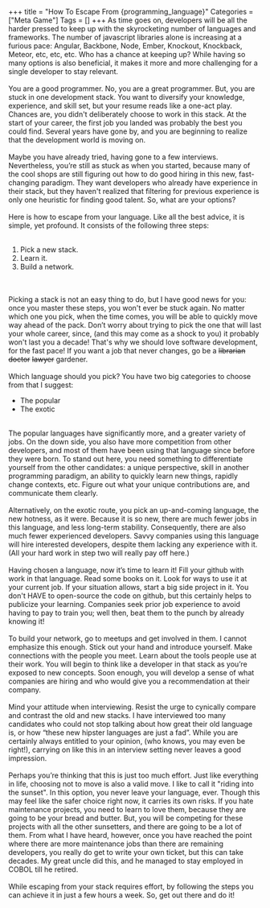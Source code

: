 +++
title = "How To Escape From {programming_language}"
Categories = ["Meta Game"]
Tags = []
+++
As time goes on, developers will be all the harder pressed to keep up with the skyrocketing number of languages and frameworks. The number of javascript libraries alone is increasing at a furious pace: Angular, Backbone, Node, Ember, Knockout, Knockback, Meteor, etc, etc, etc. Who has a chance at keeping up? While having so many options is also beneficial, it makes it more and more challenging for a single developer to stay relevant.
<br />
<br />
You are a good programmer. No, you are a great programmer. But, you are stuck in one development stack. You want to diversify your knowledge, experience, and skill set, but your resume reads like a one-act play. Chances are, you didn't deliberately choose to work in this stack. At the start of your career, the first job you landed was probably the best you could find. Several years have gone by, and you are beginning to realize that the development world is moving on.
<br />
<br />
Maybe you have already tried, having gone to a few interviews. Nevertheless, you’re still as stuck as when you started, because many of the cool shops are still figuring out how to do good hiring in this new, fast-changing paradigm. They want developers who already have experience in their stack, but they haven't realized that filtering for previous experience is only one heuristic for finding good talent. So, what are your options?
<br />
<br />
Here is how to escape from your language. Like all the best advice, it is simple, yet profound. It consists of the following three steps:
<br />
<br />
1. Pick a new stack.<br />
 2. Learn it.<br />
 3. Build a network.
<br />
<br />
Picking a stack is not an easy thing to do, but I have good news for you: once you master these steps, you won't ever be stuck again. No matter which one you pick, when the time comes, you will be able to quickly move way ahead of the pack. Don’t worry about trying to pick the one that will last your whole career, since, (and this may come as a shock to you) it probably won't last you a decade! That's why we should love software development, for the fast pace! If you want a job that never changes, go be a <del>librarian</del> <del>doctor</del> <del>lawyer</del> gardener.
<br />
<br />
Which language should you pick? You have two big categories to choose from that I suggest:
<ul>
	<li dir="ltr">The popular</li>
	<li dir="ltr">The exotic</li>
</ul>
<br />
The popular languages have significantly more, and a greater variety of jobs. On the down side, you also have more competition from other developers, and most of them have been using that language since before they were born. To stand out here, you need something to differentiate yourself from the other candidates: a unique perspective, skill in another programming paradigm, an ability to quickly learn new things, rapidly change contexts, etc. Figure out what your unique contributions are, and communicate them clearly.
<br />
<br />
Alternatively, on the exotic route, you pick an up-and-coming language, the new hotness, as it were. Because it is so new, there are much fewer jobs in this language, and less long-term stability. Consequently, there are also much fewer experienced developers. Savvy companies using this language will hire interested developers, despite them lacking any experience with it. (All your hard work in step two will really pay off here.)
<br />
<br />
Having chosen a language, now it’s time to learn it! Fill your github with work in that language.
 Read some books on it. Look for ways to use it at your current job. If your situation allows, start a big side project in it. You don't HAVE to open-source the code on github, but this certainly helps to publicize your learning. Companies seek prior job experience to avoid having to pay to train you; well then, beat them to the punch by already knowing it!
<br />
<br />
To build your network, go to meetups and get involved in them. I cannot emphasize this enough.
 Stick out your hand and introduce yourself. Make connections with the people you meet. Learn about the tools people use at their work. You will begin to think like a developer in that stack as you’re exposed to new concepts. Soon enough, you will develop a sense of what companies are hiring and who would give you a recommendation at their company.
<br />
<br />
Mind your attitude when interviewing. Resist the urge to cynically compare and contrast the old and new stacks. I have interviewed too many candidates who could not stop talking about how great their old language is, or how “these new hipster languages are just a fad”. While you are certainly always entitled to your opinion, (who knows, you may even be right!), carrying on like this in an interview setting never leaves a good impression.
<br />
<br />
Perhaps you’re thinking that this is just too much effort. Just like everything in life, choosing not to move is also a valid move. I like to call it "riding into the sunset". In this option, you never leave your language, ever. Though this may feel like the safer choice right now, it carries its own risks. If you hate maintenance projects, you need to learn to love them, because they are going to be your bread and butter. But, you will be competing for these projects with all the other sunsetters, and there are going to be a lot of them. From what I have heard, however, once you have reached the point where there are more maintenance jobs than there are remaining developers, you really do get to write your own ticket, but this can take decades. My great uncle did this, and he managed to stay employed in COBOL till he retired.
<br />
<br />
While escaping from your stack requires effort, by following the steps you can achieve it in just a few hours a week. So, get out there and do it!
